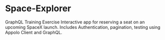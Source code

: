 # Space-Explorer
GraphQL Training Exercise
Interactive app for reserving a seat on an upcoming SpaceX launch. 
Includes Authentication, pagination, testing using Appolo Client and GraphQL.
